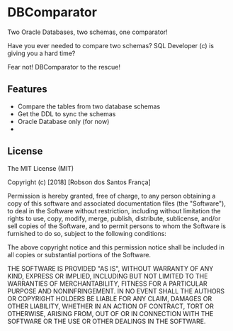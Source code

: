 # DBComparator
Two Oracle Databases, two schemas, one comparator!

Have you ever needed to compare two schemas? SQL Developer (c) is giving you a hard time?

Fear not! DBComparator to the rescue!

## Features

- Compare the tables from two database schemas
- Get the DDL to sync the schemas
- Oracle Database only (for now)
- 

## License

The MIT License (MIT)

Copyright (c) [2018] [Robson dos Santos França]

Permission is hereby granted, free of charge, to any person obtaining a copy of
this software and associated documentation files (the "Software"), to deal in
the Software without restriction, including without limitation the rights to
use, copy, modify, merge, publish, distribute, sublicense, and/or sell copies of
the Software, and to permit persons to whom the Software is furnished to do so,
subject to the following conditions:

The above copyright notice and this permission notice shall be included in all
copies or substantial portions of the Software.

THE SOFTWARE IS PROVIDED "AS IS", WITHOUT WARRANTY OF ANY KIND, EXPRESS OR
IMPLIED, INCLUDING BUT NOT LIMITED TO THE WARRANTIES OF MERCHANTABILITY, FITNESS
FOR A PARTICULAR PURPOSE AND NONINFRINGEMENT. IN NO EVENT SHALL THE AUTHORS OR
COPYRIGHT HOLDERS BE LIABLE FOR ANY CLAIM, DAMAGES OR OTHER LIABILITY, WHETHER
IN AN ACTION OF CONTRACT, TORT OR OTHERWISE, ARISING FROM, OUT OF OR IN
CONNECTION WITH THE SOFTWARE OR THE USE OR OTHER DEALINGS IN THE SOFTWARE.
